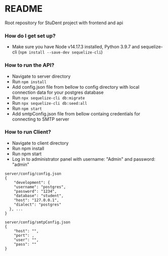 # README #

Root repository for StuDent project with frontend and api

### How do I get set up? ###

* Make sure you have Node v14.17.3 installed, Python 3.9.7 and sequelize-cli (```npm install --save-dev sequelize-cli```)

### How to run the API? ###

* Navigate to server directory
* Run ```npm install```
* Add config.json file from bellow to config directory with local connection data for your postgres database
* Run ```npx sequelize-cli db:migrate```
* Run ```npx sequelize-cli db:seed:all```
* Run ```npm start``` 
* Add smtpConfig.json file from bellow containg credentials for connecting to SMTP server

### How to run Client? ###

* Navigate to client directory
* Run npm install
* Run npm start
* Log in to administrator panel with username: "Admin" and password: "admin"

```
server/config/config.json
{
    "development": {
    "username": "postgres",
    "password": "1234",
    "database": "student",
    "host": "127.0.0.1",
    "dialect": "postgres"
  }, ...
} 
```
```
server/config/smtpConfig.json
{
    "host": "",
    "port": ,
    "user": "", 
    "pass": ""
}
```